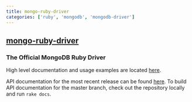 ```yaml
---
title: mongo-ruby-driver
categories: ['ruby', 'mongodb', 'mongodb-driver']
---
```

## [mongo-ruby-driver](https://github.com/mongodb/mongo-ruby-driver)

### The Official MongoDB Ruby Driver


High level documentation and usage examples are located
[here](https://www.mongodb.com/docs/ecosystem/drivers/ruby/).

API documentation for the most recent release can be found
[here](https://mongodb.com/docs/ruby-driver/current/api/).
To build API documentation for the master branch, check out the
repository locally and run `rake docs`.

